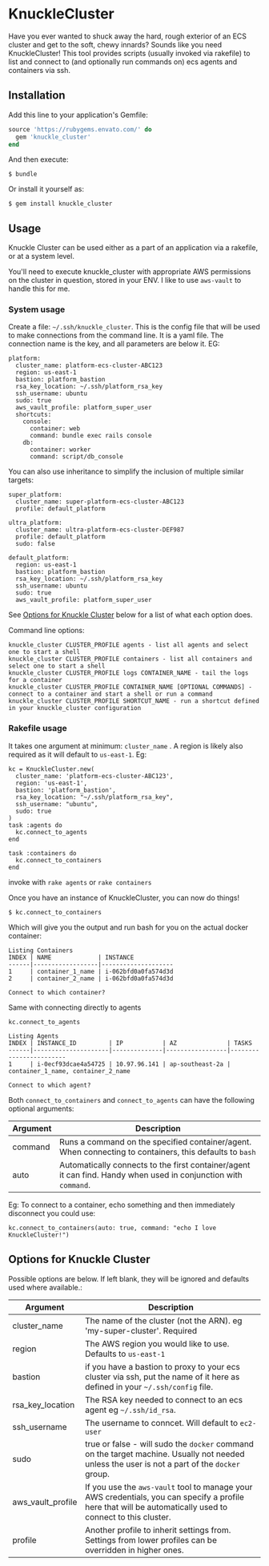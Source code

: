 # KnuckleCluster

Have you ever wanted to shuck away the hard, rough exterior of an ECS cluster and get to the soft, chewy innards? Sounds like you need KnuckleCluster!
This tool provides scripts (usually invoked via rakefile) to list and connect to (and optionally run commands on) ecs agents and containers via ssh.

## Installation

Add this line to your application's Gemfile:

```ruby
source 'https://rubygems.envato.com/' do
  gem 'knuckle_cluster'
end
```

And then execute:

    $ bundle

Or install it yourself as:

    $ gem install knuckle_cluster

## Usage

Knuckle Cluster can be used either as a part of an application via a rakefile, or at a system level.

You'll need to execute knuckle_cluster with appropriate AWS permissions on the cluster in question, stored in your ENV. I like to use `aws-vault` to handle this for me.

### System usage

Create a file: `~/.ssh/knuckle_cluster`.  This is the config file that will be used to make connections from the command line.  It is a yaml file.  The connection name is the key, and all parameters are below it. EG:
```
platform:
  cluster_name: platform-ecs-cluster-ABC123
  region: us-east-1
  bastion: platform_bastion
  rsa_key_location: ~/.ssh/platform_rsa_key
  ssh_username: ubuntu
  sudo: true
  aws_vault_profile: platform_super_user
  shortcuts:
    console:
      container: web
      command: bundle exec rails console
    db:
      container: worker
      command: script/db_console
```

You can also use inheritance to simplify the inclusion of multiple similar targets:
```
super_platform:
  cluster_name: super-platform-ecs-cluster-ABC123
  profile: default_platform

ultra_platform:
  cluster_name: ultra-platform-ecs-cluster-DEF987
  profile: default_platform
  sudo: false

default_platform:
  region: us-east-1
  bastion: platform_bastion
  rsa_key_location: ~/.ssh/platform_rsa_key
  ssh_username: ubuntu
  sudo: true
  aws_vault_profile: platform_super_user
```

See [Options for Knuckle Cluster](#options-for-knuckle-cluster) below for a list of what each option does.

Command line options:

```
knuckle_cluster CLUSTER_PROFILE agents - list all agents and select one to start a shell
knuckle_cluster CLUSTER_PROFILE containers - list all containers and select one to start a shell
knuckle_cluster CLUSTER_PROFILE logs CONTAINER_NAME - tail the logs for a container
knuckle_cluster CLUSTER_PROFILE CONTAINER_NAME [OPTIONAL COMMANDS] - connect to a container and start a shell or run a command
knuckle_cluster CLUSTER_PROFILE SHORTCUT_NAME - run a shortcut defined in your knuckle_cluster configuration
```

### Rakefile usage

It takes one argument at minimum: `cluster_name` .  A region is likely also required as it will default to `us-east-1`.
Eg:
```
kc = KnuckleCluster.new(
  cluster_name: 'platform-ecs-cluster-ABC123',
  region: 'us-east-1',
  bastion: 'platform_bastion',
  rsa_key_location: "~/.ssh/platform_rsa_key",
  ssh_username: "ubuntu",
  sudo: true
)
task :agents do
  kc.connect_to_agents
end

task :containers do
  kc.connect_to_containers
end
```

invoke with `rake agents` or `rake containers`


Once you have an instance of KnuckleCluster, you can now do things!
```
$ kc.connect_to_containers
```
Which will give you the output and run bash for you on the actual docker container:
```
Listing Containers
INDEX | NAME             | INSTANCE
------|------------------|--------------------
1     | container_1_name | i-062bfd0a0fa574d3d
2     | container_2_name | i-062bfd0a0fa574d3d

Connect to which container?
```

Same with connecting directly to agents
```
kc.connect_to_agents
```
```
Listing Agents
INDEX | INSTANCE_ID         | IP           | AZ              | TASKS
------|---------------------|--------------|-----------------|------------------------
1     | i-0ecf93dcae4a54725 | 10.97.96.141 | ap-southeast-2a | container_1_name, container_2_name

Connect to which agent?
```

Both `connect_to_containers` and `connect_to_agents` can have the following optional arguments:

Argument | Description
-------- | -----------
command | Runs a command on the specified container/agent. When connecting to containers, this defaults to `bash`
auto | Automatically connects to the first container/agent it can find. Handy when used in conjunction with `command`.



Eg: To connect to a container, echo something and then immediately disconnect you could use:
```
kc.connect_to_containers(auto: true, command: "echo I love KnuckleCluster!")
```


## Options for Knuckle Cluster
Possible options are below. If left blank, they will be ignored and defaults used where available.:

Argument | Description
-------- | -----------
cluster_name | The name of the cluster (not the ARN). eg 'my-super-cluster'. Required
region | The AWS region you would like to use. Defaults to `us-east-1`
bastion | if you have a bastion to proxy to your ecs cluster via ssh, put the name of it here as defined in your `~/.ssh/config` file.
rsa_key_location | The RSA key needed to connect to an ecs agent eg `~/.ssh/id_rsa`.
ssh_username | The username to conncet. Will default to `ec2-user`
sudo | true or false - will sudo the `docker` command on the target machine. Usually not needed unless the user is not a part of the `docker` group.
aws_vault_profile | If you use the `aws-vault` tool to manage your AWS credentials, you can specify a profile here that will be automatically used to connect to this cluster.
profile | Another profile to inherit settings from. Settings from lower profiles can be overridden in higher ones.
